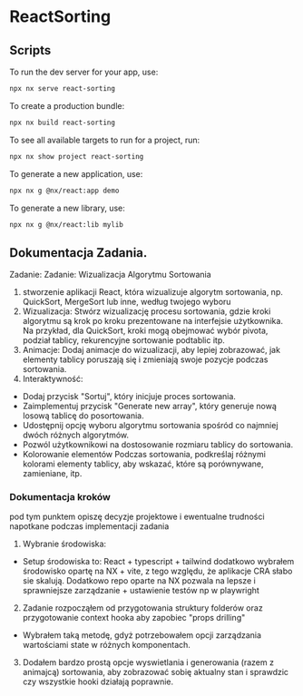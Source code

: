 # ReactSorting

## Scripts

To run the dev server for your app, use:

```sh
npx nx serve react-sorting

```

To create a production bundle:

```sh
npx nx build react-sorting
```

To see all available targets to run for a project, run:

```sh
npx nx show project react-sorting
```

To generate a new application, use:

```sh
npx nx g @nx/react:app demo
```

To generate a new library, use:

```sh
npx nx g @nx/react:lib mylib
```

## Dokumentacja Zadania.

Zadanie: Zadanie: Wizualizacja Algorytmu Sortowania

1. stworzenie aplikacji React, która wizualizuje algorytm sortowania, np. QuickSort, MergeSort lub inne, według twojego wyboru
2. Wizualizacja: Stwórz wizualizację procesu sortowania, gdzie kroki algorytmu są krok po kroku prezentowane na interfejsie użytkownika. Na przykład, dla QuickSort, kroki mogą obejmować wybór pivota, podział tablicy, rekurencyjne sortowanie podtablic itp.
3. Animacje: Dodaj animacje do wizualizacji, aby lepiej zobrazować, jak elementy tablicy poruszają się i zmieniają swoje pozycje podczas sortowania.
4. Interaktywność:

- Dodaj przycisk "Sortuj", który inicjuje proces sortowania.
- Zaimplementuj przycisk "Generate new array", który generuje nową losową tablicę do posortowania.
- Udostępnij opcję wyboru algorytmu sortowania spośród co najmniej dwóch różnych algorytmów.
- Pozwól użytkownikowi na dostosowanie rozmiaru tablicy do sortowania.
- Kolorowanie elementów Podczas sortowania, podkreślaj różnymi kolorami elementy tablicy, aby wskazać, które są porównywane, zamieniane, itp.

### Dokumentacja kroków

pod tym punktem opiszę decyzje projektowe i ewentualne trudności napotkane podczas implementacji zadania

1. Wybranie środowiska:

- Setup środowiska to: React + typescript + tailwind dodatkowo wybrałem środowisko opartę na NX + vite, z tego względu, że aplikacje CRA słabo sie skalują. Dodatkowo repo oparte na NX pozwala na lepsze i sprawniejsze zarządzanie + ustawienie testów np w playwright

2. Zadanie rozpocząłem od przygotowania struktury folderów oraz przygotowanie context hooka aby zapobiec "props drilling"
- Wybrałem taką metodę, gdyż potrzebowałem opcji zarządzania wartościami state w różnych komponentach. 

3. Dodałem bardzo prostą opcje wyswietlania i generowania (razem z animajcą) sortowania, aby zobrazować sobię aktualny stan i sprawdzic czy wszystkie hooki działają poprawnie.
